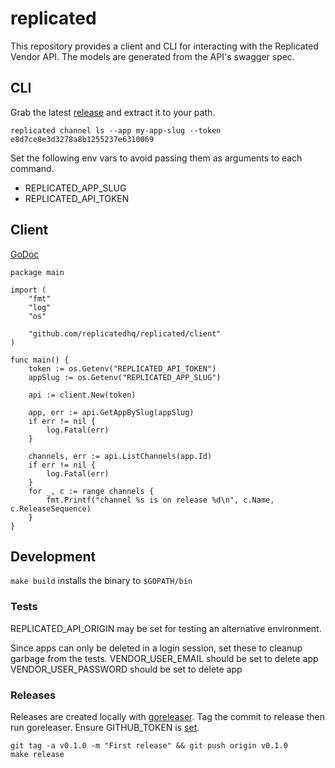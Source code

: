 # replicated

This repository provides a client and CLI for interacting with the Replicated Vendor API.
The models are generated from the API's swagger spec.

## CLI

Grab the latest [release](https://github.com/replicatedhq/replicated/releases) and extract it to your path.

```
replicated channel ls --app my-app-slug --token e8d7ce8e3d3278a8b1255237e6310069
```

Set the following env vars to avoid passing them as arguments to each command.
* REPLICATED_APP_SLUG
* REPLICATED_API_TOKEN

## Client

[GoDoc](https://godoc.org/github.com/replicatedhq/replicated/client)

```golang
package main

import (
	"fmt"
	"log"
	"os"

	"github.com/replicatedhq/replicated/client"
)

func main() {
	token := os.Getenv("REPLICATED_API_TOKEN")
	appSlug := os.Getenv("REPLICATED_APP_SLUG")

	api := client.New(token)

	app, err := api.GetAppBySlug(appSlug)
	if err != nil {
		log.Fatal(err)
	}

	channels, err := api.ListChannels(app.Id)
	if err != nil {
		log.Fatal(err)
	}
	for _, c := range channels {
		fmt.Printf("channel %s is on release %d\n", c.Name, c.ReleaseSequence)
	}
}
```

## Development
```make build``` installs the binary to ```$GOPATH/bin```

### Tests
REPLICATED_API_ORIGIN may be set for testing an alternative environment.

Since apps can only be deleted in a login session, set these to cleanup garbage from the tests.
VENDOR_USER_EMAIL should be set to delete app
VENDOR_USER_PASSWORD should be set to delete app

### Releases
Releases are created locally with [goreleaser](https://github.com/goreleaser/goreleaser).
Tag the commit to release then run goreleaser.
Ensure GITHUB_TOKEN is [set](https://github.com/settings/tokens/new).

```
git tag -a v0.1.0 -m "First release" && git push origin v0.1.0
make release
```
